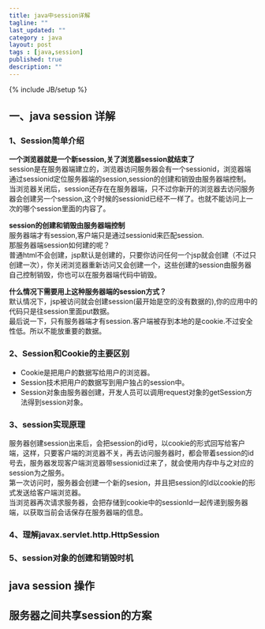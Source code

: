 ```yaml
---
title: java中session详解
tagline: ""
last_updated: ""
category : java
layout: post
tags : [java,session]
published: true
description: ""
---
```

{% include JB/setup %}

## 一、java session 详解  

### 1、Session简单介绍  

**一个浏览器就是一个新session,关了浏览器session就结束了**  
session是在服务器端建立的，浏览器访问服务器会有一个sessionid，浏览器端通过sessionid定位服务器端的session,session的创建和销毁由服务器端控制。  
当浏览器关闭后，session还存在在服务器端，只不过你新开的浏览器去访问服务器会创建另一个session,这个时候的sessionid已经不一样了。也就不能访问上一次的哪个session里面的内容了。  

**session的创建和销毁由服务器端控制**  
服务器端才有session,客户端只是通过sessionid来匹配session.  
那服务器端session如何建的呢？  
普通html不会创建，jsp默认是创建的，只要你访问任何一个jsp就会创建（不过只创建一次），你关闭浏览器重新访问又会创建一个，这些创建的session由服务器自己控制销毁，你也可以在服务器端代码中销毁。  

**什么情况下需要用上这种服务器端的session方式？**  
默认情况下，jsp被访问就会创建session(最开始是空的没有数据的),你的应用中的代码只是往session里面put数据。  
最后说一下，只有服务器端才有session.客户端被存到本地的是cookie.不过安全性低。所以不能放重要的数据。

### 2、Session和Cookie的主要区别  

* Cookie是把用户的数据写给用户的浏览器。
* Session技术把用户的数据写到用户独占的session中。
* Session对象由服务器创建，开发人员可以调用request对象的getSession方法得到session对象。

### 3、session实现原理  

服务器创建session出来后，会把session的id号，以cookie的形式回写给客户端，这样，只要客户端的浏览器不关，再去访问服务器时，都会带着session的id号去，服务器发现客户端浏览器带sessionid过来了，就会使用内存中与之对应的session为之服务。  
第一次访问时，服务器会创建一个新的sesion，并且把session的Id以cookie的形式发送给客户端浏览器。  
当浏览器再次请求服务器，会把存储到cookie中的sessionId一起传递到服务器端，以获取当前会话保存在服务器端的信息。


### 4、理解javax.servlet.http.HttpSession  


### 5、session对象的创建和销毁时机


## java session 操作  

## 服务器之间共享session的方案  
